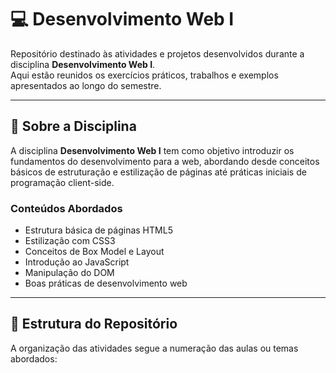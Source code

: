 # 💻 Desenvolvimento Web I

Repositório destinado às atividades e projetos desenvolvidos durante a disciplina **Desenvolvimento Web I**.  
Aqui estão reunidos os exercícios práticos, trabalhos e exemplos apresentados ao longo do semestre.

---

## 🏫 Sobre a Disciplina

A disciplina **Desenvolvimento Web I** tem como objetivo introduzir os fundamentos do desenvolvimento para a web, abordando desde conceitos básicos de estruturação e estilização de páginas até práticas iniciais de programação client-side.

### Conteúdos Abordados
- Estrutura básica de páginas HTML5  
- Estilização com CSS3  
- Conceitos de Box Model e Layout  
- Introdução ao JavaScript  
- Manipulação do DOM  
- Boas práticas de desenvolvimento web  

---

## 📁 Estrutura do Repositório

A organização das atividades segue a numeração das aulas ou temas abordados:

